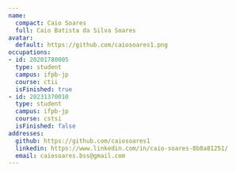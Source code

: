 ```yaml
---
name:
  compact: Caio Soares
  full: Caio Batista da Silva Soares
avatar:
  default: https://github.com/caiosoares1.png
occupations:
- id: 20201780005
  type: student
  campus: ifpb-jp
  course: ctii
  isFinished: true
- id: 20231370010
  type: student
  campus: ifpb-jp
  course: cstsi
  isFinished: false
addresses:
  github: https://github.com/caiosoares1
  linkedin: https://www.linkedin.com/in/caio-soares-8b8a81251/
  email: caiosoares.bss@gmail.com
---
```

